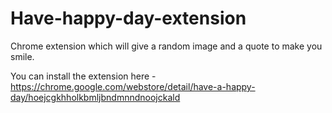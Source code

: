 # Have-happy-day-extension
Chrome extension which will give a random image and a quote to make you smile.

You can install the extension here - https://chrome.google.com/webstore/detail/have-a-happy-day/hoejcgkhholkbmljbndmnndnoojckald
